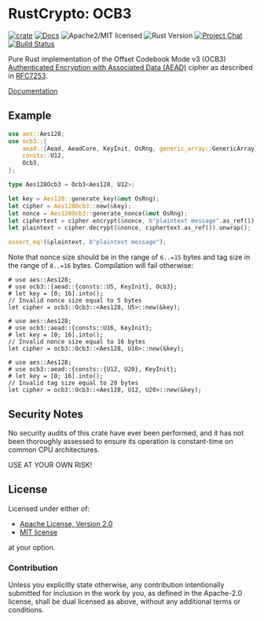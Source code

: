 # RustCrypto: OCB3

[![crate][crate-image]][crate-link]
[![Docs][docs-image]][docs-link]
![Apache2/MIT licensed][license-image]
![Rust Version][rustc-image]
[![Project Chat][chat-image]][chat-link]
[![Build Status][build-image]][build-link]

Pure Rust implementation of the Offset Codebook Mode v3 (OCB3)
[Authenticated Encryption with Associated Data (AEAD)][aead] cipher as described in [RFC7253].

[Documentation][docs-link]

## Example

```rust
use aes::Aes128;
use ocb3::{
    aead::{Aead, AeadCore, KeyInit, OsRng, generic_array::GenericArray},
    consts::U12,
    Ocb3,
};

type Aes128Ocb3 = Ocb3<Aes128, U12>;

let key = Aes128::generate_key(&mut OsRng);
let cipher = Aes128Ocb3::new(&key);
let nonce = Aes128Ocb3::generate_nonce(&mut OsRng);
let ciphertext = cipher.encrypt(&nonce, b"plaintext message".as_ref()).unwrap();
let plaintext = cipher.decrypt(&nonce, ciphertext.as_ref()).unwrap();

assert_eq!(&plaintext, b"plaintext message");
```

Note that nonce size should be in the range of `6..=15` bytes and tag size in the range of
`0..=16` bytes. Compilation will fail otherwise:

```rust,compile_fail
# use aes::Aes128;
# use ocb3::{aead::{consts::U5, KeyInit}, Ocb3};
# let key = [0; 16].into();
// Invalid nonce size equal to 5 bytes
let cipher = ocb3::Ocb3::<Aes128, U5>::new(&key);
```

```rust,compile_fail
# use aes::Aes128;
# use ocb3::aead::{consts::U16, KeyInit};
# let key = [0; 16].into();
// Invalid nonce size equal to 16 bytes
let cipher = ocb3::Ocb3::<Aes128, U16>::new(&key);
```

```rust,compile_fail
# use aes::Aes128;
# use ocb3::aead::{consts::{U12, U20}, KeyInit};
# let key = [0; 16].into();
// Invalid tag size equal to 20 bytes
let cipher = ocb3::Ocb3::<Aes128, U12, U20>::new(&key);
```

## Security Notes

No security audits of this crate have ever been performed, and it has not been thoroughly assessed to ensure its operation is constant-time on common CPU architectures.

USE AT YOUR OWN RISK!

## License

Licensed under either of:

 * [Apache License, Version 2.0](http://www.apache.org/licenses/LICENSE-2.0)
 * [MIT license](http://opensource.org/licenses/MIT)

at your option.

### Contribution

Unless you explicitly state otherwise, any contribution intentionally submitted
for inclusion in the work by you, as defined in the Apache-2.0 license, shall be
dual licensed as above, without any additional terms or conditions.

[//]: # (badges)

[crate-image]: https://buildstats.info/crate/ocb3
[crate-link]: https://crates.io/crates/ocb3
[docs-image]: https://docs.rs/ocb3/badge.svg
[docs-link]: https://docs.rs/ocb3/
[license-image]: https://img.shields.io/badge/license-Apache2.0/MIT-blue.svg
[rustc-image]: https://img.shields.io/badge/rustc-1.60+-blue.svg
[chat-image]: https://img.shields.io/badge/zulip-join_chat-blue.svg
[chat-link]: https://rustcrypto.zulipchat.com/#narrow/stream/260038-AEADs
[build-image]: https://github.com/RustCrypto/AEADs/workflows/ocb3/badge.svg?branch=master&event=push
[build-link]: https://github.com/RustCrypto/AEADs/actions

[//]: # (general links)

[rfc7253]: https://datatracker.ietf.org/doc/rfc7253/
[aead]: https://en.wikipedia.org/wiki/Authenticated_encryption
